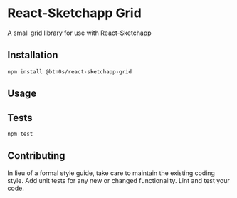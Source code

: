 React-Sketchapp Grid
=========

A small grid library for use with React-Sketchapp

## Installation

  `npm install @btn0s/react-sketchapp-grid`

## Usage


## Tests

  `npm test`

## Contributing

In lieu of a formal style guide, take care to maintain the existing coding style. Add unit tests for any new or changed functionality. Lint and test your code.
